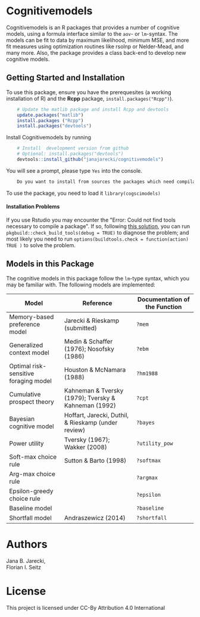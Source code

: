 # Cognitivemodels
Cognitivemodels is an R packages that provides a number of cognitive models, using a formula interface similar to the `aov`- or `lm`-syntax. The models can be fit to data by maximum likelihood, minimum MSE, and more fit measures using  optimization routines like rsolnp or Nelder-Mead, and many more. Also, the package provides a class back-end to develop new cognitive models.

## Getting Started and Installation
To use this package, ensure you have the prerequesites (a working installation of R) and the **Rcpp** package, `install.packages("Rcpp")`). 

```R
    # Update the matlib package and install Rcpp and devtools
    update.packages("matlib")
    install.packages ("Rcpp")
    install.packages("devtools")
```

Install Cognitivemodels by running

```R
    # Install  development version from github
    # Optional: install.packages("devtools")
    devtools::install_github("janajarecki/cognitivemodels")
```

You will see a prompt, please type `Yes` into the console.

```R
    Do you want to install from sources the packages which need compilation? (Yes/no/cancel) 
```


To use the package, you need to load it `library(cogscimodels)`

#### Installation Problems
If you use Rstudio you may encounter the "Error: Could not find tools necessary to compile a package". If so, following [this solution](https://stackoverflow.com/questions/37776377/error-when-installing-an-r-package-from-github-could-not-find-build-tools-neces), you can run `pkgbuild::check_build_tools(debug = TRUE)` to diagnose the problem; and most likely you need to run `options(buildtools.check = function(action) TRUE )` to solve the problem.
    
## Models in this Package
The cognitive models in this package follow the `lm`-type syntax, which you may be familiar with. The following models are implemented:

Model | Reference | Documentation of the Function
------------ | ------------- | -------------
Memory-based preference model | Jarecki & Rieskamp (submitted) | `?mem`
Generalized context model | Medin & Schaffer (1976); Nosofsky (1986) | `?ebm`
Optimal risk-sensitive foraging model | Houston & McNamara (1988) | `?hm1988`
Cumulative prospect theory | Kahneman & Tversky (1979); Tversky & Kahneman (1992) | `?cpt`
Bayesian cognitive model | Hoffart, Jarecki, Duthil, & Rieskamp (under review) | `?bayes`
Power utility | Tversky (1967); Wakker (2008)| `?utility_pow`
Soft-max choice rule | Sutton & Barto (1998) | `?softmax`
Arg-max choice rule | | `?argmax`
Epsilon-greedy choice rule |  | `?epsilon`
Baseline model | | `?baseline`
Shortfall model | Andraszewicz (2014) | `?shortfall`

    
# Authors
Jana B. Jarecki,  
Florian I. Seitz

# License
This project is licensed under CC-By Attribution 4.0 International
